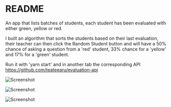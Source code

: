 # README

An app that lists batches of students, each student has been evaluated with either green, yellow or red.

I built an algorithm that sorts the students based on their last evaluation, their teacher can then click the Random Student button and will have a 50% chance of asking a question from a 'red' student, 33% chance for a 'yellow' and 17% for a 'green' student.

Run it with 'yarn start' and in another tab the corresponding API https://github.com/teateearu/evaluation-api

![Screenshot](http://res.cloudinary.com/teateearu/image/upload/v1515590859/batchpage_vln4ff.jpg "Optional title")

![Screenshot](http://res.cloudinary.com/teateearu/image/upload/v1515590813/randomstudent_ipte8n.png "Optional title")

![Screenshot](http://res.cloudinary.com/teateearu/image/upload/v1515590806/studentspage_cr8rru.jpg "Optional title")
